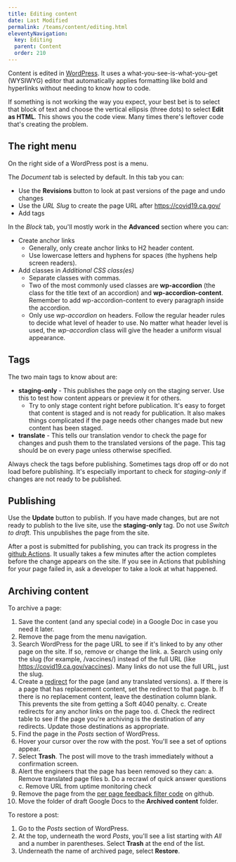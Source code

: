 ```yaml
---
title: Editing content
date: Last Modified 
permalink: /teams/content/editing.html
eleventyNavigation:
  key: Editing
  parent: Content
  order: 210
---
```


Content is edited in [WordPress](https://as-go-covid19-d-001.azurewebsites.net/wp-login.php). It uses a what-you-see-is-what-you-get (WYSIWYG) editor that automatically applies formatting like bold and hyperlinks without needing to know how to code.

If something is not working the way you expect, your best bet is to select that block of text and choose the vertical ellipsis (three dots) to select **Edit as HTML**. This shows you the code view. Many times there's leftover code that's creating the problem.

## The right menu

On the right side of a WordPress post is a menu.

The _Document_ tab is selected by default. In this tab you can:

* Use the **Revisions** button to look at past versions of the page and undo changes
* Use the _URL Slug_ to create the page URL after https://covid19.ca.gov/
* Add tags

In the _Block_ tab, you'll mostly work in the **Advanced** section where you can:

* Create anchor links
  * Generally, only create anchor links to H2 header content.
  * Use lowercase letters and hyphens for spaces (the hyphens help screen readers).
* Add classes in _Additional CSS class(es)_
  * Separate classes with commas.
  * Two of the most commonly used classes are **wp-accordion** (the class for the title text of an accordion) and **wp-accordion-content**. Remember to add wp-accordion-content to every paragraph inside the accordion.
  * Only use _wp-accordion_ on headers. Follow the regular header rules to decide what level of header to use. No matter what header level is used, the _wp-accordion_ class will give the header a uniform visual appearance.

## Tags

The two main tags to know about are:

* **staging-only** - This publishes the page only on the staging server. Use this to test how content appears or preview it for others.
  * Try to only stage content right before publication. It's easy to forget that content is staged and is not ready for publication. It also makes things complicated if the page needs other changes made but new content has been staged.
* **translate** - This tells our translation vendor to check the page for changes and push them to the translated versions of the page. This tag should be on every page unless otherwise specified.

Always check the tags before publishing. Sometimes tags drop off or do not load before publishing. It's especially important to check for _staging-only_ if changes are not ready to be published.

## Publishing

Use the **Update** button to publish. If you have made changes, but are not ready to publish to the live site, use the **staging-only** tag. Do not use _Switch to draft_. This unpublishes the page from the site.

After a post is submitted for publishing, you can track its progress in the [github Actions](https://github.com/cagov/covid19/actions). It usually takes a few minutes after the action completes before the change appears on the site. If you see in Actions that publishing for your page failed in, ask a developer to take a look at what happened.

## Archiving content

To archive a page:

1. Save the content (and any special code) in a Google Doc in case you need it later.
2. Remove the page from the menu navigation.
3. Search WordPress for the page URL to see if it's linked to by any other page on the site. If so, remove or change the link.
  a. Search using only the slug (for example, /vaccines/) instead of the full URL (like https://covid19.ca.gov/vaccines). Many links do not use the full URL, just the slug.
4. Create a [redirect](https://cagov.github.io/covid19.ca.gov-site-eng-playbook/teams/content/redirects.html) for the page (and any translated versions).
  a. If there is a page that has replacement content, set the redirect to that page.
  b. If there is no replacement content, leave the destination column blank. This prevents the site from getting a Soft 4040 penalty.
  c. Create redirects for any anchor links on the page too.
  d. Check the redirect table to see if the page you're archiving is the destination of any redirects. Update those destinations as appropriate.
5. Find the page in the _Posts_ section of WordPress.
6. Hover your cursor over the row with the post. You'll see a set of options appear.
7. Select **Trash**. The post will move to the trash immediately without a confirmation screen.
8. Alert the engineers that the page has been removed so they can:
  a. Remove translated page files
  b. Do a recrawl of quick answer questions
  c. Remove URL from uptime monitoring check
9. Remove the page from the [per page feedback filter code](https://github.com/cagov/comment-reports/blob/master/docs/index.html) on github.
10. Move the folder of draft Google Docs to the **Archived content** folder.

To restore a post:

1. Go to the _Posts_ section of WordPress.
2. At the top, underneath the word _Posts_, you'll see a list starting with _All_ and a number in parentheses. Select **Trash** at the end of the list.
3. Underneath the name of archived page, select **Restore**.
